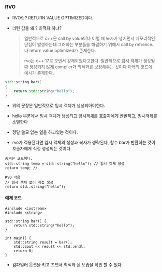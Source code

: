 ### RVO

- RVO란? RETURN VALUE OPTIMIZED이다. 

- 리턴 값을 왜 ? 최적화 하냐? 
    > 일반적으로 c++은 call by value이다 이럴 때 복사가 생기면서 메모리적인 단점이 발생하는데 그러하는 부분들을 해결하기 위해서 call by refrence..나 return value optimized가 존재한다.

    > rvo는 c++ 17로 오면서 강제되었다고한다. 일반적으로 임시 객체가 생성될 때 생성되지 않게 compiler가 최적화를 보장해주는 것이다 아래의 코드에 예시가 존재한다.


````c++
std::string bar()
{
    return std::string("hello");
}
````

- 위의 문장은 일반적으로 임시 객체가 생성되어야한다. 
- hello 부분에서 임시 객체가 생성되고  임시객체를 호출자에게 반환하고, 임시객체를 소멸한다 
- 정말 쓸모 없는 일을 하고있는 것이다. 

- rvo가 적용된다면 임시 객체의 생성과 복사가 생략된다, 함수 bar가 반환하는 것이 호출자에게 직접 생성되는 것이다. 

````
숨겨진 코드이다.
std::string temp = std::string("hello"); // 임시 객체 생성
return temp; // 

RVO 적용 
// 임시 객체 없이 직접 생성
return std::string("hello");
````


#### 예제 코드 

````
#include <iostream>
#include <string>

std::string bar() {
    return std::string("hello");
}

int main() {
    std::string result = bar();
    std::cout << result << std::endl;
    return 0;
}
````

- 컴파일러 옵션을 키고 끄면서 최적화 된 모습을 확인 할 수 있다. 
